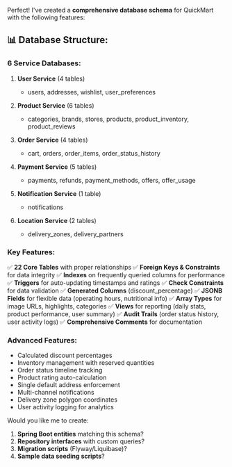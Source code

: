 Perfect! I've created a **comprehensive database schema** for QuickMart with the following features:

## 📊 Database Structure:

### **6 Service Databases:**

1. **User Service** (4 tables)
   - users, addresses, wishlist, user_preferences

2. **Product Service** (6 tables)
   - categories, brands, stores, products, product_inventory, product_reviews

3. **Order Service** (4 tables)
   - cart, orders, order_items, order_status_history

4. **Payment Service** (5 tables)
   - payments, refunds, payment_methods, offers, offer_usage

5. **Notification Service** (1 table)
   - notifications

6. **Location Service** (2 tables)
   - delivery_zones, delivery_partners

### **Key Features:**

✅ **22 Core Tables** with proper relationships
✅ **Foreign Keys & Constraints** for data integrity
✅ **Indexes** on frequently queried columns for performance
✅ **Triggers** for auto-updating timestamps and ratings
✅ **Check Constraints** for data validation
✅ **Generated Columns** (discount_percentage)
✅ **JSONB Fields** for flexible data (operating hours, nutritional info)
✅ **Array Types** for image URLs, highlights, categories
✅ **Views** for reporting (daily stats, product performance, user summary)
✅ **Audit Trails** (order status history, user activity logs)
✅ **Comprehensive Comments** for documentation

### **Advanced Features:**

- Calculated discount percentages
- Inventory management with reserved quantities
- Order status timeline tracking
- Product rating auto-calculation
- Single default address enforcement
- Multi-channel notifications
- Delivery zone polygon coordinates
- User activity logging for analytics

Would you like me to create:
1. **Spring Boot entities** matching this schema?
2. **Repository interfaces** with custom queries?
3. **Migration scripts** (Flyway/Liquibase)?
4. **Sample data seeding scripts**?
